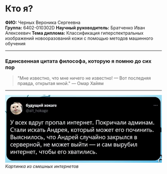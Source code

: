 # Кто я?

**ФИО:** Черных Вероника Сергеевна  
**Группа:** 6402-010302D 
**Научный руководитель:** Братченко Иван Алексеевич 
**Тема диплома:** Классификация гиперспектральных изображений новооразований кожи с помощью методов машинного обучения

---

###  Единсвенная цитата философа, которую я помню до сих пор

> "Мне известно, что мне ничего не известно! — Вот последняя правда, открытая мной." —  Омар Хайям

---

![База](image.png)
*Картинка из смешных интернетов*